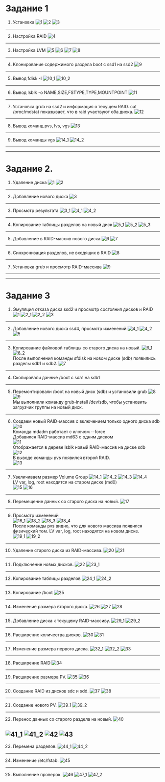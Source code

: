 # Задание 1

1. Установка
![1](https://user-images.githubusercontent.com/44519124/57974776-5949b900-79c6-11e9-9fe2-6673d617d0af.png)
![2](https://user-images.githubusercontent.com/44519124/57974780-6e264c80-79c6-11e9-8e34-281cbdbf3bbc.png)
![3](https://user-images.githubusercontent.com/44519124/57974781-6f577980-79c6-11e9-8ff2-34ec5c9de8fe.png)
---
2. Настройка RAID
![4](https://user-images.githubusercontent.com/44519124/57974782-7088a680-79c6-11e9-8107-f35ef494cb18.png)
---
3. Настройка LVM
![5](https://user-images.githubusercontent.com/44519124/57974783-71b9d380-79c6-11e9-9ded-eb73ca79e5e5.png)
![6](https://user-images.githubusercontent.com/44519124/57974784-72eb0080-79c6-11e9-9417-eba2770152fc.png)
![7](https://user-images.githubusercontent.com/44519124/57974786-74b4c400-79c6-11e9-9836-d2e47a875b55.png)
![8](https://user-images.githubusercontent.com/44519124/57974787-75e5f100-79c6-11e9-9e45-d8a7270e37f2.png)
---
4. Клонирование содержимого раздела boot с ssd1 на ssd2
![9](https://user-images.githubusercontent.com/44519124/57974862-1b4d9480-79c8-11e9-8140-a66b960060e0.png)
---
5. Вывод fdisk -l
![10_1](https://user-images.githubusercontent.com/44519124/57974790-77afb480-79c6-11e9-8b1b-bda80db9cb10.png)
![10_2](https://user-images.githubusercontent.com/44519124/57974792-7a120e80-79c6-11e9-84d1-15cfcd8bf3e7.png)
---
6. Вывод lsblk -o NAME,SIZE,FSTYPE,TYPE,MOUNTPOINT
![11](https://user-images.githubusercontent.com/44519124/57974908-acbd0680-79c8-11e9-96fe-403b3c3c49fe.png)
---
7. Установка grub на ssd2 и информация о текущем RAID. 
cat /proc/mdstat показывает, что в raid участвуют оба диска.
![12](https://user-images.githubusercontent.com/44519124/57974913-d24a1000-79c8-11e9-8091-c3cfe46b76c0.png)
---
8. Вывод команд pvs, lvs, vgs
![13](https://user-images.githubusercontent.com/44519124/57974948-5603fc80-79c9-11e9-9098-08f55b5149c3.png)
---
9. Вывод команды vgs
![14_1](https://user-images.githubusercontent.com/44519124/57974798-7ed6c280-79c6-11e9-852b-732fe842f4ec.png)
![14_2](https://user-images.githubusercontent.com/44519124/57974799-8007ef80-79c6-11e9-996e-eabfed0fd3af.png)
---
---
# Задание 2.
1. Удаление диска
![1](https://user-images.githubusercontent.com/44519124/57975211-a9784980-79cd-11e9-89a7-e07fb071530f.png)
![2](https://user-images.githubusercontent.com/44519124/57975212-aa10e000-79cd-11e9-82d3-16e838a15fb9.png)
---
2. Добавление нового диска
![3](https://user-images.githubusercontent.com/44519124/57975237-d62c6100-79cd-11e9-9abe-e6904bc32dd4.png)
---
3. Просмотр результата
![3_1](https://user-images.githubusercontent.com/44519124/57980785-2e984880-7a38-11e9-9275-8c7d79a666e5.png)
![4_1](https://user-images.githubusercontent.com/44519124/57975246-f2300280-79cd-11e9-8ee0-28bd40e7da72.png)
![4_2](https://user-images.githubusercontent.com/44519124/57975220-ad0bd080-79cd-11e9-82e6-1c699d480a28.png)
---
4. Копирование таблицы разделов на новый диск
![5_1](https://user-images.githubusercontent.com/44519124/57975332-67e89e00-79cf-11e9-8d5f-c2cec819046c.png)
![5_2](https://user-images.githubusercontent.com/44519124/57975222-af6e2a80-79cd-11e9-874f-80d4179d4737.png)
![5_3](https://user-images.githubusercontent.com/44519124/57975265-3e7b4280-79ce-11e9-9b3d-7884befe7395.png)
---
5. Добавление в RAID-массив нового диска
![6](https://user-images.githubusercontent.com/44519124/57975268-5b177a80-79ce-11e9-84c3-17e5d6b7be0c.png)
![7](https://user-images.githubusercontent.com/44519124/57975273-73879500-79ce-11e9-9a4f-ccfa76e1999a.png)
---
6. Синхронизация разделов, не входящих в RAID
![8](https://user-images.githubusercontent.com/44519124/57975226-b39a4800-79cd-11e9-992f-f0f85dadbb15.png)
---
7. Установка grub и просмотр RAID-массива
![9](https://user-images.githubusercontent.com/44519124/57975280-9023cd00-79ce-11e9-9017-24942b4c0cad.png)
---
---
# Задание 3
1. Эмуляция отказа диска ssd2 и просмотр состояния дисков и RAID
![1](https://user-images.githubusercontent.com/44519124/57985913-77232680-7a77-11e9-9901-3d94f13fb6a9.png)
![2_1](https://user-images.githubusercontent.com/44519124/57985916-7ab6ad80-7a77-11e9-9a0c-1181f26834e4.png)
![2_2](https://user-images.githubusercontent.com/44519124/57985917-7b4f4400-7a77-11e9-8908-14dbacbfc592.png)
![3](https://user-images.githubusercontent.com/44519124/57985918-8013f800-7a77-11e9-8679-2b08894dd2b2.png)
---
2. Добавление нового диска ssd4, просмотр изменений
![4_1](https://user-images.githubusercontent.com/44519124/57985920-81452500-7a77-11e9-958a-86f7751fac57.png)
![4_2](https://user-images.githubusercontent.com/44519124/57985924-82765200-7a77-11e9-9f90-d2c533c12304.png)
![5](https://user-images.githubusercontent.com/44519124/57985926-830ee880-7a77-11e9-87fe-8d1102e2410e.png)
---
3.  Копирование файловой таблицы со старого диска на новый. 
![6_1](https://user-images.githubusercontent.com/44519124/57985927-84401580-7a77-11e9-83c2-d3ce7c5a554f.png)
![6_2](https://user-images.githubusercontent.com/44519124/57985928-84d8ac00-7a77-11e9-9317-121de4e790c0.png)\
После выполнения команды sfdisk на новом диске (sdb) появились разделы sdb1 и sdb2.
![7](https://user-images.githubusercontent.com/44519124/57985930-8609d900-7a77-11e9-9e03-bc4e660b49ba.png)
---
4. Скопировали данные /boot с sda1 на sdb1
---
5. Перемонтировали /boot на новый диск (sdb) и установили grub
![8](https://user-images.githubusercontent.com/44519124/57989029-d5fb9680-7a9d-11e9-8e75-b5552d923cd3.png)
![9](https://user-images.githubusercontent.com/44519124/57985933-87d39c80-7a77-11e9-93eb-4d2859971579.png)\
Мы выполнили команду grub-install /dev/sdb, чтобы установить загрузчик группы на новый диск.
---
6. Создаем новый RAID-массив с включением только одного диска sdb
![10](https://user-images.githubusercontent.com/44519124/57985934-8904c980-7a77-11e9-8564-8e3cb3f49625.png)\
Команда mdadm работает с ключом --force \
Добавился RAID-массив md63 с одним диском \
![11](https://user-images.githubusercontent.com/44519124/57989127-04c63c80-7a9f-11e9-97c1-8a98118db306.png)\
Отображается в дереве lsblk новый RAID-массив на диске sdb \
![12](https://user-images.githubusercontent.com/44519124/57985938-8b672380-7a77-11e9-8f16-cfb19f3e0caa.png)\
В выводе команды pvs появился второй RAID. \
![13](https://user-images.githubusercontent.com/44519124/57985939-8b672380-7a77-11e9-80e7-cd55a054b04e.png)
---
7. Увеличиваем размер Volume Group
![14_1](https://user-images.githubusercontent.com/44519124/57985941-8c985080-7a77-11e9-8e76-ceffc66c887b.png)
![14_2](https://user-images.githubusercontent.com/44519124/57985943-8d30e700-7a77-11e9-87e2-5f5899238945.png)
![14_3](https://user-images.githubusercontent.com/44519124/57985944-8e621400-7a77-11e9-8b54-62d1d4ab36a8.png)
![14_4](https://user-images.githubusercontent.com/44519124/57985947-8efaaa80-7a77-11e9-97ed-9229585bfec2.png)\
LV var, log, root находятся на старом диске (md0) \
![15](https://user-images.githubusercontent.com/44519124/57985949-902bd780-7a77-11e9-9144-88d5c48b119f.png)
![16](https://user-images.githubusercontent.com/44519124/57985950-90c46e00-7a77-11e9-9956-ee0fd6fd3996.png)
---
8. Перемещение данных со старого диска на новый.
![17](https://user-images.githubusercontent.com/44519124/57985952-91f59b00-7a77-11e9-89f0-ff47e319b03a.png)
---
9. Просмотр изменений \
![18_1](https://user-images.githubusercontent.com/44519124/57985953-9326c800-7a77-11e9-83af-9480343e093e.png)
![18_2](https://user-images.githubusercontent.com/44519124/57985955-9457f500-7a77-11e9-9070-a74e0334e5eb.png)
![18_3](https://user-images.githubusercontent.com/44519124/57985956-94f08b80-7a77-11e9-949e-956b239e3919.png)
![18_4](https://user-images.githubusercontent.com/44519124/57985958-96ba4f00-7a77-11e9-8b38-01a3dd1fac24.png) \
После команды pvs видно, что для нового массива появился физический том. LV var, log, root находятся на новом диске. \
![19_1](https://user-images.githubusercontent.com/44519124/57985960-991ca900-7a77-11e9-9c36-b457a65f8258.png)
![19_2](https://user-images.githubusercontent.com/44519124/57985961-9a4dd600-7a77-11e9-8d71-323c9373a8b2.png)
---
10. Удаление старого диска из RAID-массива.
![20](https://user-images.githubusercontent.com/44519124/57985962-9ae66c80-7a77-11e9-8fcc-06d2226119d3.png)
![21](https://user-images.githubusercontent.com/44519124/57988508-135d2580-7a98-11e9-96f8-50c2759bd51e.png)
---
11. Подключение новых дисков.
![22](https://user-images.githubusercontent.com/44519124/58008147-71b7f180-7af4-11e9-8533-c6822d3bccb0.png)
![23_1](https://user-images.githubusercontent.com/44519124/57988510-18ba7000-7a98-11e9-8892-7826442b6c4d.png)
---
12. Копирование таблицы разделов
![24_1](https://user-images.githubusercontent.com/44519124/57988511-1b1cca00-7a98-11e9-82d4-87467906e83e.png)
![24_2](https://user-images.githubusercontent.com/44519124/57988512-1c4df700-7a98-11e9-809f-98700068cd03.png)
---
13. Копирование /boot
![25](https://user-images.githubusercontent.com/44519124/57988513-1ce68d80-7a98-11e9-8264-8e96f4397b9b.png)
---
14. Изменение размера второго диска.
![26](https://user-images.githubusercontent.com/44519124/57988516-1eb05100-7a98-11e9-8563-555b5cae87d2.png)
![27](https://user-images.githubusercontent.com/44519124/57988517-1fe17e00-7a98-11e9-9426-50dff5709988.png)
![28](https://user-images.githubusercontent.com/44519124/58008477-26eaa980-7af5-11e9-973c-ddcf79637ea8.png)
---
15. Добавление диска к текущему RAID-массиву.
![29_1](https://user-images.githubusercontent.com/44519124/57988521-25d75f00-7a98-11e9-8526-4b11b2e3274e.png)
![29_2](https://user-images.githubusercontent.com/44519124/57988524-2a9c1300-7a98-11e9-981a-da561d4c726a.png)
---
16. Расширение количества дисков.
![30](https://user-images.githubusercontent.com/44519124/57988557-6931cd80-7a98-11e9-95d3-b95e56669cef.png)
![31](https://user-images.githubusercontent.com/44519124/57988525-2b34a980-7a98-11e9-9307-a5c93e0b85dd.png)
---
17. Изменение размера первого диска.
![32_1](https://user-images.githubusercontent.com/44519124/57988526-2c65d680-7a98-11e9-92ad-fbd61824b892.png)
![32_2](https://user-images.githubusercontent.com/44519124/57988527-2d970380-7a98-11e9-8b54-9ccc8195f330.png)
![33](https://user-images.githubusercontent.com/44519124/57988528-2e2f9a00-7a98-11e9-8a92-d858392b3403.png)
---
18. Расширение RAID
![34](https://user-images.githubusercontent.com/44519124/57988530-2ec83080-7a98-11e9-90fe-ec238d0b1df7.png)
---
19. Расширение размера PV.
![35](https://user-images.githubusercontent.com/44519124/57988531-2ff95d80-7a98-11e9-8713-dc358b57acc3.png)
![36](https://user-images.githubusercontent.com/44519124/57988532-312a8a80-7a98-11e9-9661-a13303bcaf46.png)
---
20. Создание RAID из дисков sdc и sdd.
![37](https://user-images.githubusercontent.com/44519124/57988533-325bb780-7a98-11e9-9de6-2fa367481fb5.png)
![38](https://user-images.githubusercontent.com/44519124/57988534-32f44e00-7a98-11e9-8343-0276c562a56d.png)
---
21. Создание нового PV.
![39_1](https://user-images.githubusercontent.com/44519124/57988535-338ce480-7a98-11e9-90a1-05d8902b1649.png)
![39_2](https://user-images.githubusercontent.com/44519124/57988536-34be1180-7a98-11e9-8bf8-e73443ccd6f2.png)
---
22. Перенос данных со старого раздела на новый.
![40](https://user-images.githubusercontent.com/44519124/57988548-50291c80-7a98-11e9-8a3e-9d3929740030.png)

![41_1](https://user-images.githubusercontent.com/44519124/57988537-35ef3e80-7a98-11e9-9dd9-18141a45c14a.png)
![41_2](https://user-images.githubusercontent.com/44519124/57988538-3a1b5c00-7a98-11e9-860a-b0d27d59b855.png)
![42](https://user-images.githubusercontent.com/44519124/57988539-3be51f80-7a98-11e9-9bdd-3d7677878e6d.png)
![43](https://user-images.githubusercontent.com/44519124/57988544-469fb480-7a98-11e9-80a4-8030ed591ada.png)
---
23. Перемена разделов.
![44_1](https://user-images.githubusercontent.com/44519124/57988540-3daee300-7a98-11e9-9869-d634d2bdc1e5.png)
![44_2](https://user-images.githubusercontent.com/44519124/57988541-3ee01000-7a98-11e9-897e-759bbed0e4f7.png)
---
24. Изменение /etc/fstab.
![45](https://user-images.githubusercontent.com/44519124/57988896-2e319900-7a9c-11e9-93ff-cfdeaa3cc58a.png)
---
25. Выполнение проверок.
![46](https://user-images.githubusercontent.com/44519124/57988897-3093f300-7a9c-11e9-8e70-85ff3764e07c.png)
![47_1](https://user-images.githubusercontent.com/44519124/57988898-31c52000-7a9c-11e9-9094-ef4ae25769e9.png)
![47_2](https://user-images.githubusercontent.com/44519124/57988899-32f64d00-7a9c-11e9-90f3-d68bbb196cbd.png)
